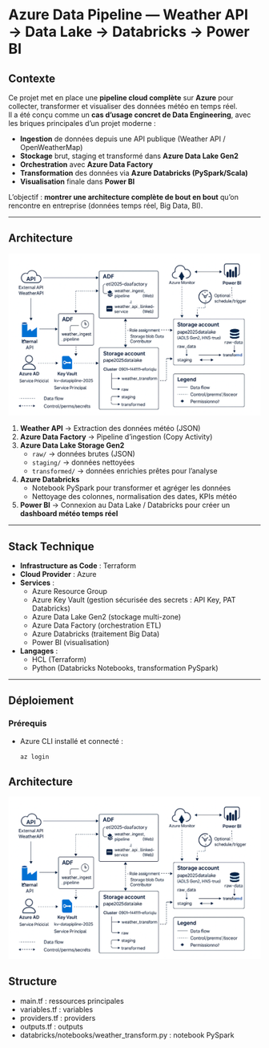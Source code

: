 # Azure Data Pipeline — Weather API → Data Lake → Databricks → Power BI

## Contexte

Ce projet met en place une **pipeline cloud complète** sur **Azure** pour collecter, transformer et visualiser des données météo en temps réel.  
Il a été conçu comme un **cas d’usage concret de Data Engineering**, avec les briques principales d’un projet moderne :

- **Ingestion** de données depuis une API publique (Weather API / OpenWeatherMap)  
- **Stockage** brut, staging et transformé dans **Azure Data Lake Gen2**  
- **Orchestration** avec **Azure Data Factory**  
- **Transformation** des données via **Azure Databricks (PySpark/Scala)**  
- **Visualisation** finale dans **Power BI**  

L’objectif : **montrer une architecture complète de bout en bout** qu’on rencontre en entreprise (données temps réel, Big Data, BI).

---

## Architecture

![Architecture](architecture.png)

1. **Weather API** → Extraction des données météo (JSON)  
2. **Azure Data Factory** → Pipeline d’ingestion (Copy Activity)  
3. **Azure Data Lake Storage Gen2**  
   - `raw/` → données brutes (JSON)  
   - `staging/` → données nettoyées  
   - `transformed/` → données enrichies prêtes pour l’analyse  
4. **Azure Databricks**  
   - Notebook PySpark pour transformer et agréger les données  
   - Nettoyage des colonnes, normalisation des dates, KPIs météo  
5. **Power BI** → Connexion au Data Lake / Databricks pour créer un **dashboard météo temps réel**

---

## Stack Technique

- **Infrastructure as Code** : Terraform  
- **Cloud Provider** : Azure  
- **Services** :
  - Azure Resource Group  
  - Azure Key Vault (gestion sécurisée des secrets : API Key, PAT Databricks)  
  - Azure Data Lake Gen2 (stockage multi-zone)  
  - Azure Data Factory (orchestration ETL)  
  - Azure Databricks (traitement Big Data)  
  - Power BI (visualisation)  
- **Langages** :  
  - HCL (Terraform)  
  - Python (Databricks Notebooks, transformation PySpark)

---

## Déploiement

### Prérequis
- Azure CLI installé et connecté :  
  ```bash
  az login


## Architecture
![Architecture](architecture.png)

## Structure
- main.tf : ressources principales
- variables.tf : variables
- providers.tf : providers
- outputs.tf : outputs
- databricks/notebooks/weather_transform.py : notebook PySpark
